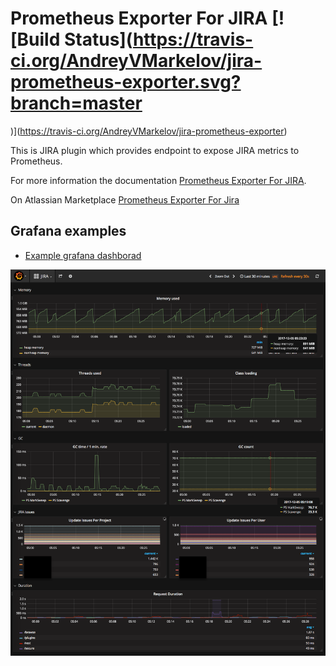 # Prometheus Exporter For JIRA [![Build Status](https://travis-ci.org/AndreyVMarkelov/jira-prometheus-exporter.svg?branch=master
)](https://travis-ci.org/AndreyVMarkelov/jira-prometheus-exporter)

This is JIRA plugin which provides endpoint to expose JIRA metrics to Prometheus.

For more information the documentation [Prometheus Exporter For JIRA](https://github.com/AndreyVMarkelov/jira-prometheus-exporter/wiki/Prometheus-Exporter-For-JIRA).

On Atlassian Marketplace [Prometheus Exporter For Jira](https://marketplace.atlassian.com/plugins/ru.andreymarkelov.atlas.plugins.prom-jira-exporter/server/overview)

## Grafana examples 

* [Example grafana dashborad](./grafana/dashboard-example.json)

![image](./grafana/img/grafana-jira-dashboard.png)
